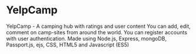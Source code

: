 # YelpCamp
YelpCamp - A camping hub with ratings and user content
You can add, edit, comment on camp-sites from around the world. You can register accounts with user authentication.
Made using Node.js, Express, mongoDB, Passport.js, ejs, CSS, HTML5 and  Javascript (ES5)
